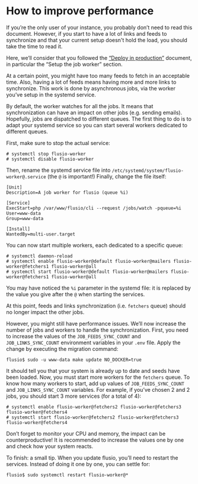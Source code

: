 # How to improve performance

If you’re the only user of your instance, you probably don’t need to read this
document. However, if you start to have a lot of links and feeds to synchronize
and that your current setup doesn't hold the load, you should take the time to
read it.

Here, we’ll consider that you followed the [“Deploy in production”](/docs/production.md)
document, in particular the “Setup the job worker” section.

At a certain point, you might have too many feeds to fetch in an acceptable
time. Also, having a lot of feeds means having more and more links to
synchronize. This work is done by asynchronous jobs, via the worker you’ve
setup in the systemd service.

By default, the worker watches for all the jobs. It means that synchronization
can have an impact on other jobs (e.g. sending emails). Hopefully, jobs are
dispatched to different queues. The first thing to do is to adapt your systemd
service so you can start several workers dedicated to different queues.

First, make sure to stop the actual service:

```console
# systemctl stop flusio-worker
# systemctl disable flusio-worker
```

Then, rename the systemd service file into `/etc/systemd/system/flusio-worker@.service`
(the `@` is important!) Finally, change the file itself:

```systemd
[Unit]
Description=A job worker for flusio (queue %i)

[Service]
ExecStart=php /var/www/flusio/cli --request /jobs/watch -pqueue=%i
User=www-data
Group=www-data

[Install]
WantedBy=multi-user.target
```

You can now start multiple workers, each dedicated to a specific queue:

```console
# systemctl daemon-reload
# systemctl enable flusio-worker@default flusio-worker@mailers flusio-worker@fetchers1 flusio-worker@all
# systemctl start flusio-worker@default flusio-worker@mailers flusio-worker@fetchers1 flusio-worker@all
```

You may have noticed the `%i` parameter in the systemd file: it is replaced by
the value you give after the `@` when starting the services.

At this point, feeds and links synchronization (i.e. `fetchers` queue) should
no longer impact the other jobs.

However, you might still have performance issues. We’ll now increase the number
of jobs and workers to handle the synchronization. First, you need to increase
the values of the `JOB_FEEDS_SYNC_COUNT` and `JOB_LINKS_SYNC_COUNT` environment
variables in your `.env` file. Apply the change by executing the migration
command:

```console
flusio$ sudo -u www-data make update NO_DOCKER=true
```

It should tell you that your system is already up to date and seeds have been
loaded. Now, you must start more workers for the `fetchers` queue. To know how
many workers to start, add up values of `JOB_FEEDS_SYNC_COUNT` and `JOB_LINKS_SYNC_COUNT`
variables. For example, if you’ve chosen 2 and 2 jobs, you should start 3 more
services (for a total of 4):

```console
# systemctl enable flusio-worker@fetchers2 flusio-worker@fetchers3 flusio-worker@fetchers4
# systemctl start flusio-worker@fetchers2 flusio-worker@fetchers3 flusio-worker@fetchers4
```

Don’t forget to monitor your CPU and memory, the impact can be counterproductive!
It is recommended to increase the values one by one and check how your system
reacts.

To finish: a small tip. When you update flusio, you’ll need to restart the
services. Instead of doing it one by one, you can settle for:

```console
flusio$ sudo systemctl restart flusio-worker@*
```

